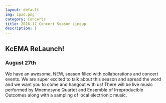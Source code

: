 ```yaml
---
layout: default
img: ipad.png
category: Concerts
title: 2016-17 Concert Season Lineup
description: |
---
```


## KcEMA ReLaunch! ##
### August 27th ###

We have an awesome, NEW, season filled with collaborations and concert events. We are super excited to talk about this season and spread the word and we want you to come and hangout with us! There will be live music performed by Mnemosyne Quartet and Ensemble of Irreproducible Outcomes along with a sampling of local electrionic music. 